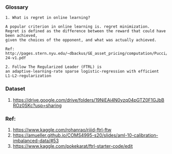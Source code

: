 ### Glossary

```
1. What is regret in online learning?

A popular criterion in online learning is. regret minimization. 
Regret is defined as the difference between the reward that could have been achieved, 
given the choices of the opponent, and what was actually achieved.

Ref: http://pages.stern.nyu.edu/~dbackus/GE_asset_pricing/computation/Pucci/Lec-24-v1.pdf
```

```
2. Follow The Regularized Leader (FTRL) is 
an adaptive-learning-rate sparse logistic-regression with efficient L1-L2-regularization
```

### Dataset
1. https://drive.google.com/drive/folders/19NiEAi4N0yzq04pGTZ0F1GJbBROz0SKc?usp=sharing

### Ref:
1. https://www.kaggle.com/rohanrao/riiid-ftrl-ftw
2. https://amueller.github.io/COMS4995-s20/slides/aml-10-calibration-imbalanced-data/#53
3. https://www.kaggle.com/pokekarat/ftrl-starter-code/edit
